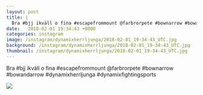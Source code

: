 ```yaml
---
layout: post
title: |
  Bra #bjj ikväll o fina #escapefrommount @farbrorpete #bownarrow #bowandarrow #dynamixherrljunga #dynamixfightingsports
date:   2018-02-01 19:34:43 +0000
categories: instagram
image: /instagram/dynamixherrljunga/2018-02-01_19-34-43_UTC.jpg
background: /instagram/dynamixherrljunga/2018-02-01_19-34-43_UTC.jpg
thumbnail: /instagram/dynamixherrljunga/2018-02-01_19-34-43_UTC.jpg
---
```

Bra #bjj ikväll o fina #escapefrommount @farbrorpete #bownarrow #bowandarrow #dynamixherrljunga #dynamixfightingsports



<img src='/www-dynamix-herrljunga/instagram/dynamixherrljunga/2018-02-01_19-34-43_UTC.jpg' class='img-fluid' />
